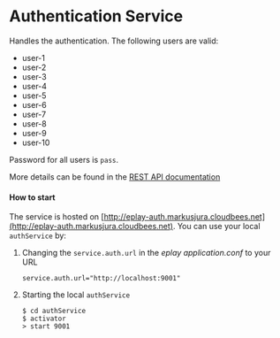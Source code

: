 # Authentication Service
Handles the authentication. The following users are valid:
- user-1
- user-2
- user-3
- user-4
- user-5
- user-6
- user-7
- user-8
- user-9
- user-10

Password for all users is `pass`.

More details can be found in the [REST API documentation](http://eplay-auth.heroku.com)

#### How to start
The service is hosted on [http://eplay-auth.markusjura.cloudbees.net](http://eplay-auth.markusjura.cloudbees.net). You can use your local
`authService` by:

1. Changing the `service.auth.url` in the *eplay application.conf* to your URL
    ```
    service.auth.url="http://localhost:9001"
    ```

2. Starting the local `authService`
    ```
    $ cd authService
    $ activator
    > start 9001
    ```
